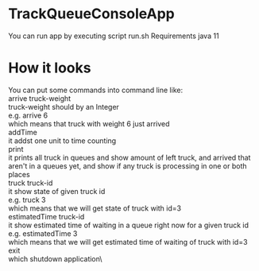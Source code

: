 # TrackQueueConsoleApp
You can run app by executing script run.sh
Requirements java 11
# How it looks
You can put some commands into command line like:\
arrive truck-weight\
  truck-weight should by an Integer\
  e.g. arrive 6\
  which means that truck with weight 6 just arrived\
addTime\
  it addst one unit to time counting\
print\
  it prints all truck in queues and show amount of left truck, and arrived that aren't in a queues yet, and show if any truck is processing in one or both places\
truck truck-id\
  it show state of given truck id\
  e.g. truck 3\
  which means that we will get state of truck with id=3\
estimatedTime truck-id\
  it show estimated time of waiting in a queue right now for a given truck id\
  e.g. estimatedTime 3\
  which means that we will get estimated time of waiting of truck with id=3\
exit\
  which shutdown application\
